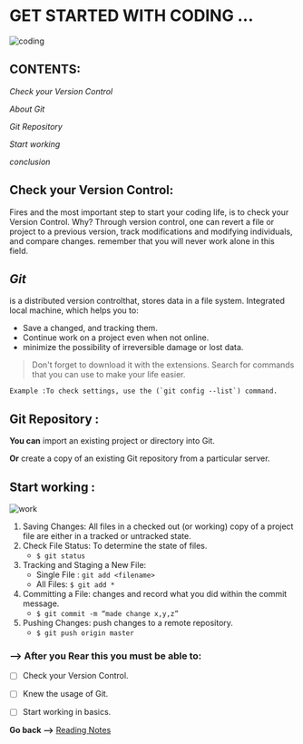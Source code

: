 # GET STARTED WITH CODING ...

![coding](https://miro.medium.com/max/2800/1*cHjv2c-OLqfwIp0MY_NxWw.png)


## CONTENTS: 
*Check your Version Control*

*About Git*

*Git Repository*

*Start working*

*conclusion*



## **Check your Version Control:**
Fires and the most important step to start your coding life, is to check your Version Control. Why?
Through version control, one can revert a file or project to a previous version, track modifications and modifying individuals, and compare changes. remember that you will never work alone in this field.

## ***Git*** 

is a distributed version controlthat, stores data in a file system. Integrated local machine, which helps you to:
* Save a changed, and tracking them.
* Continue work on a project even when not online.
* minimize the possibility of irreversible damage or lost data.


>Don't forget to download it with the extensions.
Search for commands that you can use to make your life easier.

```
Example :To check settings, use the (`git config --list`) command.
```

## **Git Repository :**
**You can** import an existing project or directory into Git.

**Or** create a copy of an existing Git repository from a particular server.

## **Start working :**
![work](https://blog.udemy.com/wp-content/uploads/2015/08/image036.png)



1. Saving Changes: All files in a checked out (or working) copy of a project file are either in a tracked or untracked state.
2. Check File Status: To determine the state of files.
   * `$ git status`
3. Tracking and Staging a New File:
   * Single File : `git add <filename>`
   * All Files: `$ git add *`
4. Committing a File: changes and record what you did within the commit message.
   * `$ git commit -m “made change x,y,z”`
5. Pushing Changes: push changes to a remote repository.
   * `$ git push origin master`


### --> After you Rear this you must be able to:
- [ ] Check your Version Control.
- [ ] Knew the usage of Git.
- [ ] Start working in basics.


**Go back -->** [Reading Notes](https://aseel-dweedar.github.io/reading-notes/)